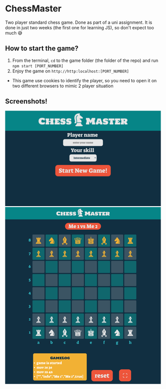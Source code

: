 # ChessMaster
Two player standard chess game. Done as part of a uni assignment. It is done in just two weeks (the first one for learning JS), so don't expect too much 😅

## How to start the game?
1. From the terminal, `cd` to the game folder (the folder of the repo) and run `npm start [PORT_NUMBER]`
2. Enjoy the game on `http://http:localhost:[PORT_NUMBER]`
* This game use cookies to identify the player, so you need to open it on two different browsers to mimic 2 player situation

## Screenshots!
<img src="screenshots/splash_screen.png" alt="splash" title="splash screen" width="1080"/>
<img src="screenshots/game_screen.png" alt="game" title="game screen" width="1080" />
